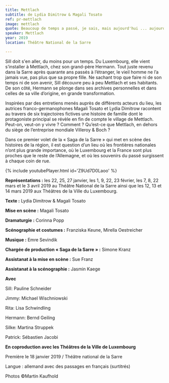 ```yaml
---
title: Mettlach
subtitle: de Lydia Dimitrow & Magali Tosato
ref: pr-mettlach
image: mettlach
quote: Beaucoup de temps a passé, je sais, mais aujourd'hui ... aujourd'hui nous sommes tous les deux ici.
speaker: Mettlach
year: 2019
location: Théâtre National de la Sarre

---
```


Sill doit s'en aller, du moins pour un temps. Du Luxembourg, elle vient s’installer à Mettlach, chez son grand-père Hermann. Tout juste revenu dans la Sarre après quarante ans passés à l’étranger, le vieil homme ne l’a jamais vue, pas plus que sa propre fille. Ne sachant trop que faire ni de son temps ni de son avenir, Sill découvre peu à peu Mettlach et ses habitants. De son côté, Hermann se plonge dans ses archives personnelles et dans celles de sa ville d’origine, en grande transformation.

Inspirées par des entretiens menés auprès de différents acteurs du lieu, les autrices franco-germanophones Magali Tosato et Lydia Dimitrow racontent au travers de six trajectoires fictives une histoire de famille dont le protagoniste principal se révèle en fin de compte le village de Mettlach. Peut-on, veut-on y vivre ? Comment ?  Qu’est-ce que Mettlach, en dehors du siège de l’entreprise mondiale Villeroy & Boch ?

Dans ce premier volet de la « Saga de la Sarre » qui met en scène des histoires de la région, il est question d’un lieu où les frontières nationales n’ont plus grande importance, où le Luxembourg et la France sont plus proches que le reste de l’Allemagne, et où les souvenirs du passé surgissent à chaque coin de rue.

{% include youtubePlayer.html id='Z9Ud7D0Laoo' %}

**Représentations :** les 22, 25, 27 janvier, les 1, 9, 22, 23 février, les 7, 8, 22 mars et le 3 avril 2019 au Théâtre National de la Sarre ainsi que les 12, 13 et 14 mars 2019 aux Théâtres de la Ville du Luxembourg.

**Texte :** Lydia Dimitrow & Magali Tosato

**Mise en scène :** Magali Tosato

**Dramaturgie :** Corinna Popp

**Scénographie et costumes :** Franziska Keune, Mirella Oestreicher

**Musique :** Emre Sevindik

**Chargée de production « Saga de la Sarre » :** Simone Kranz

**Assistanat à la mise en scène :** Sue Franz

**Assistanat à la scénographie :** Jasmin Kaege


**Avec**

Sill: Pauline Schneider

Jimmy: Michael Wischniowski

Rita: Lisa Schwindling

Hermann: Bernd Geiling

Silke: Martina Struppek

Patrick: Sébastien Jacobi


**En coproduction avec les Théâtres de la Ville de Luxembourg**


Première le 18 janvier 2019 / Théâtre national de la Sarre

Langue : allemand avec des passages en français (surtitrés)

Photos ©Martin Kaufhold
